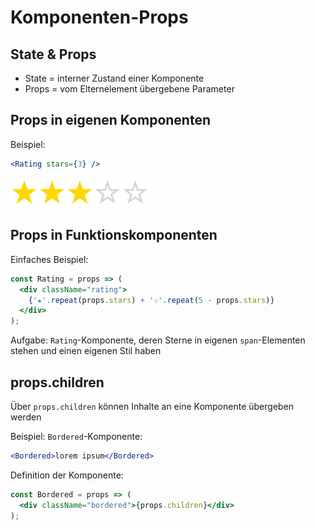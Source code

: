 # Komponenten-Props

## State & Props

- State = interner Zustand einer Komponente
- Props = vom Elternelement übergebene Parameter

## Props in eigenen Komponenten

Beispiel:

```jsx
<Rating stars={3} />
```

<img src="assets/rating.png" type="image/png" style="width: 16em">

## Props in Funktionskomponenten

Einfaches Beispiel:

```jsx
const Rating = props => (
  <div className="rating">
    {'★'.repeat(props.stars) + '☆'.repeat(5 - props.stars)}
  </div>
);
```

Aufgabe: `Rating`-Komponente, deren Sterne in eigenen `span`-Elementen stehen und einen eigenen Stil haben

## props.children

Über `props.children` können Inhalte an eine Komponente übergeben werden

Beispiel: `Bordered`-Komponente:

```jsx
<Bordered>lorem ipsum</Bordered>
```

Definition der Komponente:

```jsx
const Bordered = props => (
  <div className="bordered">{props.children}</div>
);
```

